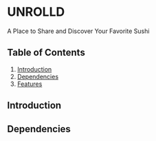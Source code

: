 # UNROLLD
 A Place to Share and Discover Your Favorite Sushi

## Table of Contents

1. [Introduction](#introduction)
2. [Dependencies](#dependencies)
3. [Features](#features)

## Introduction

## Dependencies

